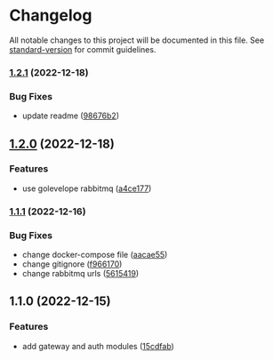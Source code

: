 # Changelog

All notable changes to this project will be documented in this file. See [standard-version](https://github.com/conventional-changelog/standard-version) for commit guidelines.

### [1.2.1](https://github.com/amin7ranjbar/nest-microservice-sample/compare/v1.2.0...v1.2.1) (2022-12-18)


### Bug Fixes

* update readme ([98676b2](https://github.com/amin7ranjbar/nest-microservice-sample/commit/98676b22e3179b3c06afcb1da7215616e1d74821))

## [1.2.0](https://github.com/amin7ranjbar/nest-microservice-sample/compare/v1.1.1...v1.2.0) (2022-12-18)


### Features

* use golevelope rabbitmq ([a4ce177](https://github.com/amin7ranjbar/nest-microservice-sample/commit/a4ce177541d29b909e5d330a80055ef3f64ca8b6))

### [1.1.1](https://github.com/amin7ranjbar/nest-microservice-sample/compare/v1.1.0...v1.1.1) (2022-12-16)


### Bug Fixes

* change docker-compose file ([aacae55](https://github.com/amin7ranjbar/nest-microservice-sample/commit/aacae5568398a2e1acd48ccbc3f49212320ab088))
* change gitignore ([f966170](https://github.com/amin7ranjbar/nest-microservice-sample/commit/f9661706291d838bfb5a6d6524a186b1d5046f92))
* change rabbitmq urls ([5615419](https://github.com/amin7ranjbar/nest-microservice-sample/commit/5615419b4bf9b4aa82999801f3bae1d50c556543))

## 1.1.0 (2022-12-15)


### Features

* add gateway and auth modules ([15cdfab](https://github.com/amin7ranjbar/nest-microservice-sample/commit/15cdfab1001f8349d0742b2421130baac65f2e05))
